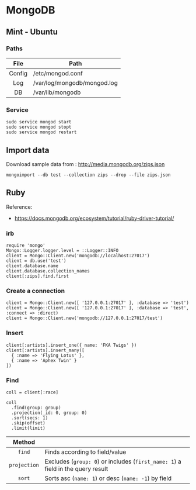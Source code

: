 # MongoDB

## Mint - Ubuntu

### Paths

| File      | Path                         |
|:---------:|------------------------------|
| Config    | /etc/mongod.conf             |
| Log       | /var/log/mongodb/mongod.log  |
| DB        | /var/lib/mongodb             |

### Service

```
sudo service mongod start
sudo service mongod stopt
sudo service mongod restart
```

## Import data

Download sample data from : http://media.mongodb.org/zips.json

```
mongoimport --db test --collection zips --drop --file zips.json 
```

## Ruby

Reference:
 - https://docs.mongodb.org/ecosystem/tutorial/ruby-driver-tutorial/

### irb

```
require 'mongo'
Mongo::Logger.logger.level = ::Logger::INFO
client = Mongo::Client.new('mongodb://localhost:27017')
client = db.use('test')
client.database.name
client.database.collection_names
client[:zips].find.first
```

### Create a connection

```
client = Mongo::Client.new([ '127.0.0.1:27017' ], :database => 'test')
client = Mongo::Client.new([ '127.0.0.1:27017' ], :database => 'test', :connect => :direct)
client = Mongo::Client.new('mongodb://127.0.0.1:27017/test')
```

### Insert

```
client[:artists].insert_one({ name: 'FKA Twigs' })
client[:artists].insert_many([
  { :name => 'Flying Lotus' },
  { :name => 'Aphex Twin' }
])
```

### Find

```
coll = client[:race]

coll
  .find(group: group)
  .projection(_id: 0, group: 0)
  .sort(secs: 1)
  .skip(offset)
  .limit(limit)
```
| Method           |        |
|:----------------:|--------|
| `find`           | Finds according to field/value |
| `projection`     | Excludes (`group: 0`) or includes (`first_name: 1`) a field in the query result |
| `sort`           | Sorts asc (`name: 1`) or desc (`name: -1`) by field |
